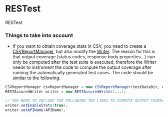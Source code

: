 # RESTest
RESTest

### Things to take into account
* If you want to obtain coverage stats in CSV, you need to create a [CSVReportManager](https://github.com/isa-group/RESTest/blob/master/src/main/java/es/us/isa/restest/util/CSVReportManager.java), but also modify the [Writer](https://github.com/isa-group/RESTest/blob/master/src/main/java/es/us/isa/restest/testcases/writers/RESTAssuredWriter.java). The reason for this is that output coverage (status codes, response body properties...) can only be computed after the test suite is executed, therefore the Writer needs to instrument the code to compute the output coverage after running the automatically generated test cases. The code should be similar to the following:
```java
CSVReportManager csvReportManager = new CSVReportManager(testDataDir, coverageDataDir);
RESTAssuredWriter writer = new RESTAssuredWriter(...);

// YOU NEED TO INCLUDE THE FOLLOWING TWO LINES TO COMPUTE OUTPUT COVERAGE
writer.setEnableStats(true);
writer.setAPIName(APIName);
```
